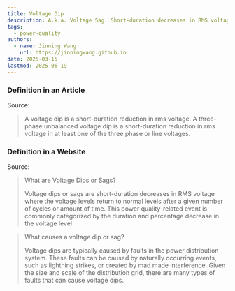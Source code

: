```yaml
---
title: Voltage Dip
description: A.k.a. Voltage Sag. Short-duration decreases in RMS voltage
tags:
  - power-quality
authors:
  - name: Jinning Wang
    url: https://jinningwang.github.io
date: 2025-03-15
lastmod: 2025-06-19
---
```


### Definition in an Article

Source: <d-cite key="bollen2003voltage"></d-cite>

> A voltage dip is a short-duration reduction in rms voltage. A three-phase unbalanced voltage dip is a short-duration reduction in rms voltage in at least one of the three phase or line voltages.

### Definition in a Website

Source: <d-cite key="specialists2023voltage"></d-cite>

> What are Voltage Dips or Sags?
>
> Voltage dips or sags are short-duration decreases in RMS voltage where the voltage levels return to normal levels after a given number of cycles or amount of time. This power quality-related event is commonly categorized by the duration and percentage decrease in the voltage level.

> What causes a voltage dip or sag?
>
> Voltage dips are typically caused by faults in the power distribution system. These faults can be caused by naturally occurring events, such as lightning strikes, or created by mad made interference. Given the size and scale of the distribution grid, there are many types of faults that can cause voltage dips.
